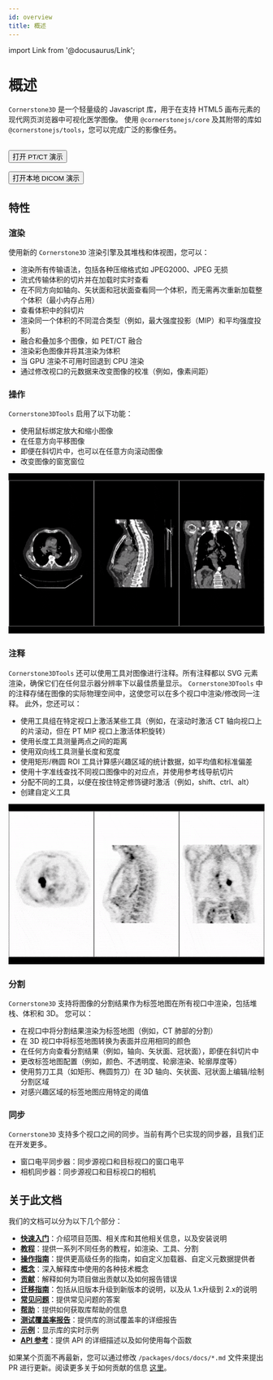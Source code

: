 ```yaml
---
id: overview
title: 概述
---
```


import Link from '@docusaurus/Link';

# 概述

`Cornerstone3D` 是一个轻量级的 Javascript 库，用于在支持 HTML5 画布元素的现代网页浏览器中可视化医学图像。
使用 `@cornerstonejs/core` 及其附带的库如 `@cornerstonejs/tools`，您可以完成广泛的影像任务。

<br/>

<Link target={"_blank"} to="/live-examples/petCT.html">
    <button id="open-ptct-button">
        打开 PT/CT 演示
    </button>
</Link>

<br/>
<br/>

<Link target={"_blank"} to="/live-examples/local.html">
    <button id="open-ptct-button">
        打开本地 DICOM 演示
    </button>
</Link>

## 特性

### 渲染

使用新的 `Cornerstone3D` 渲染引擎及其堆栈和体视图，您可以：

- 渲染所有传输语法，包括各种压缩格式如 JPEG2000、JPEG 无损
- 流式传输体积的切片并在加载时实时查看
- 在不同方向如轴向、矢状面和冠状面查看同一个体积，而无需再次重新加载整个体积（最小内存占用）
- 查看体积中的斜切片
- 渲染同一个体积的不同混合类型（例如，最大强度投影（MIP）和平均强度投影）
- 融合和叠加多个图像，如 PET/CT 融合
- 渲染彩色图像并将其渲染为体积
- 当 GPU 渲染不可用时回退到 CPU 渲染
- 通过修改视口的元数据来改变图像的校准（例如，像素间距）

### 操作

`Cornerstone3DTools` 启用了以下功能：

- 使用鼠标绑定放大和缩小图像
- 在任意方向平移图像
- 即便在斜切片中，也可以在任意方向滚动图像
- 改变图像的窗宽窗位

![](../assets/overview-manipulation.gif)

### 注释

`Cornerstone3DTools` 还可以使用工具对图像进行注释。所有注释都以 SVG 元素渲染，确保它们在任何显示器分辨率下以最佳质量显示。
`Cornerstone3DTools` 中的注释存储在图像的实际物理空间中，这使您可以在多个视口中渲染/修改同一注释。
此外，您还可以：

- 使用工具组在特定视口上激活某些工具（例如，在滚动时激活 CT 轴向视口上的片滚动，但在 PT MIP 视口上激活体积旋转）
- 使用长度工具测量两点之间的距离
- 使用双向线工具测量长度和宽度
- 使用矩形/椭圆 ROI 工具计算感兴趣区域的统计数据，如平均值和标准偏差
- 使用十字准线查找不同视口图像中的对应点，并使用参考线导航切片
- 分配不同的工具，以便在按住特定修饰键时激活（例如，shift、ctrl、alt）
- 创建自定义工具

![](../assets/overview-annotation.gif)

### 分割

`Cornerstone3D` 支持将图像的分割结果作为标签地图在所有视口中渲染，包括堆栈、体积和 3D。
您可以：

- 在视口中将分割结果渲染为标签地图（例如，CT 肺部的分割）
- 在 3D 视口中将标签地图转换为表面并应用相同的颜色
- 在任何方向查看分割结果（例如，轴向、矢状面、冠状面），即便在斜切片中
- 更改标签地图配置（例如，颜色、不透明度、轮廓渲染、轮廓厚度等）
- 使用剪刀工具（如矩形、椭圆剪刀）在 3D 轴向、矢状面、冠状面上编辑/绘制分割区域
- 对感兴趣区域的标签地图应用特定的阈值

### 同步

`Cornerstone3D` 支持多个视口之间的同步。当前有两个已实现的同步器，且我们正在开发更多。

- 窗口电平同步器：同步源视口和目标视口的窗口电平
- 相机同步器：同步源视口和目标视口的相机

## 关于此文档

我们的文档可以分为以下几个部分：

- [**快速入门**](/docs/2-getting-started/index.md)：介绍项目范围、相关库和其他相关信息，以及安装说明
- [**教程**](/docs/3-tutorials/index.md)：提供一系列不同任务的教程，如渲染、工具、分割
- [**操作指南**](/docs/4-how-to-guides/index.md)：提供更高级任务的指南，如自定义加载器、自定义元数据提供者
- [**概念**](/docs/1-concepts/index.md)：深入解释库中使用的各种技术概念
- [**贡献**](/docs/6-contribute/index.md)：解释如何为项目做出贡献以及如何报告错误
- [**迁移指南**](/docs/5-migration-guides/index.md)：包括从旧版本升级到新版本的说明，以及从 1.x升级到 2.x的说明
- [**常见问题**](/docs/faq.md)：提供常见问题的答案
- [**帮助**](/docs/help.md)：提供如何获取库帮助的信息
- [**测试覆盖率报告**](https://www.cornerstonejs.org/test-coverage)：提供库的测试覆盖率的详细报告
- [**示例**](https://www.cornerstonejs.org/docs/examples)：显示库的实时示例
- [**API 参考**](https://www.cornerstonejs.org/docs/api/core)：提供 API 的详细描述以及如何使用每个函数

如果某个页面不再最新，您可以通过修改 `/packages/docs/docs/*.md` 文件来提出 PR 进行更新。阅读更多关于如何贡献的信息 [这里](/docs/6-contribute/pull-request.md)。